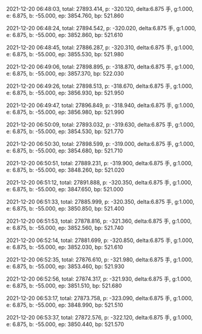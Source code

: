 2021-12-20 06:48:03, total: 27893.414, p: -320.120, delta:6.875 手, g:1.000, e: 6.875, b: -55.000, ep: 3854.760, bp: 521.860

2021-12-20 06:48:24, total: 27894.542, p: -320.020, delta:6.875 手, g:1.000, e: 6.875, b: -55.000, ep: 3852.860, bp: 521.610

2021-12-20 06:48:45, total: 27886.287, p: -320.310, delta:6.875 手, g:1.000, e: 6.875, b: -55.000, ep: 3855.530, bp: 521.980

2021-12-20 06:49:06, total: 27898.895, p: -318.870, delta:6.875 手, g:1.000, e: 6.875, b: -55.000, ep: 3857.370, bp: 522.030

2021-12-20 06:49:26, total: 27898.513, p: -318.670, delta:6.875 手, g:1.000, e: 6.875, b: -55.000, ep: 3856.930, bp: 521.950

2021-12-20 06:49:47, total: 27896.849, p: -318.940, delta:6.875 手, g:1.000, e: 6.875, b: -55.000, ep: 3856.980, bp: 521.990

2021-12-20 06:50:09, total: 27893.032, p: -319.630, delta:6.875 手, g:1.000, e: 6.875, b: -55.000, ep: 3854.530, bp: 521.770

2021-12-20 06:50:30, total: 27898.599, p: -319.000, delta:6.875 手, g:1.000, e: 6.875, b: -55.000, ep: 3854.680, bp: 521.710

2021-12-20 06:50:51, total: 27889.231, p: -319.900, delta:6.875 手, g:1.000, e: 6.875, b: -55.000, ep: 3848.260, bp: 521.020

2021-12-20 06:51:12, total: 27891.888, p: -320.350, delta:6.875 手, g:1.000, e: 6.875, b: -55.000, ep: 3847.650, bp: 521.000

2021-12-20 06:51:33, total: 27885.999, p: -320.350, delta:6.875 手, g:1.000, e: 6.875, b: -55.000, ep: 3850.850, bp: 521.400

2021-12-20 06:51:53, total: 27878.816, p: -321.360, delta:6.875 手, g:1.000, e: 6.875, b: -55.000, ep: 3852.560, bp: 521.740

2021-12-20 06:52:14, total: 27881.699, p: -320.850, delta:6.875 手, g:1.000, e: 6.875, b: -55.000, ep: 3852.030, bp: 521.610

2021-12-20 06:52:35, total: 27876.610, p: -321.980, delta:6.875 手, g:1.000, e: 6.875, b: -55.000, ep: 3853.460, bp: 521.930

2021-12-20 06:52:56, total: 27874.317, p: -321.930, delta:6.875 手, g:1.000, e: 6.875, b: -55.000, ep: 3851.510, bp: 521.680

2021-12-20 06:53:17, total: 27873.758, p: -323.090, delta:6.875 手, g:1.000, e: 6.875, b: -55.000, ep: 3848.990, bp: 521.510

2021-12-20 06:53:37, total: 27872.576, p: -322.120, delta:6.875 手, g:1.000, e: 6.875, b: -55.000, ep: 3850.440, bp: 521.570